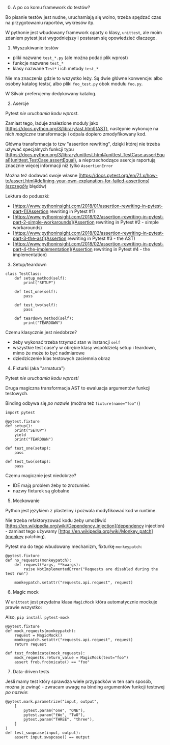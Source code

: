 
0. A po co komu framework do testów?

Bo pisanie testów jest nudne, uruchamiają się wolno, trzeba spędzać czas na
przygotowaniu raportów, wykresów itp.

W pythonie jest wbudowany framework oparty o klasy, `unittest`, ale moim
zdaniem pytest jest wygodniejszy i postaram się opowiedzieć dlaczego.


1. Wyszukiwanie testów

 - pliki nazwane `test_*.py` (ale można podać plik wprost)
 - funkcje nazwane `test_*`
 - klasy nazwane `Test*` i ich metody `test_*`

Nie ma znaczenia gdzie to wszystko leży. Są dwie główne konwencje: albo osobny
katalog tests/, albo pliki `foo_test.py` obok modułu `foo.py`.

W Silvair preferujemy dedykowany katalog.

2. Asercje

Pytest *nie uruchamia kodu wprost*.

Zamiast tego, ładuje znalezione moduły jako
[https://docs.python.org/3/library/ast.html](AST), następnie wykonuje na nich
_magiczne_ transformacje i odpala dopiero zmodyfikowany kod.

Główna transformacja to tzw "assertion rewriting", dzięki której nie trzeba
używać specjalnych funkcji typu
[https://docs.python.org/3/library/unittest.html#unittest.TestCase.assertEqual](unittest.TestCase.assertEqual),
a nieprzechodzące asercje raportują znacznie więcej informacji niż tylko
`AssertionError`

Można też dodawać swoje własne
[https://docs.pytest.org/en/7.1.x/how-to/assert.html#defining-your-own-explanation-for-failed-assertions](szczegóły
błędów)

Lektura do poduszki:
- [https://www.pythoninsight.com/2018/01/assertion-rewriting-in-pytest-part-1](Assertion rewriting in Pytest #1)
- [https://www.pythoninsight.com/2018/02/assertion-rewriting-in-pytest-part-2-simple-workarounds](Assertion rewriting in Pytest #2 - simple workarounds)
- [https://www.pythoninsight.com/2018/02/assertion-rewriting-in-pytest-part-3-the-ast](Assertion rewriting in Pytest #3 - the AST)
- [https://www.pythoninsight.com/2018/02/assertion-rewriting-in-pytest-part-4-the-implementation](Assertion rewriting in Pytest #4 - the implementation)

3. Setup/teardown

```python3
class TestClass:
    def setup_method(self):
        print("SETUP")

    def test_one(self):
        pass

    def test_two(self):
        pass

    def teardown_method(self):
        print("TEARDOWN")
```

Czemu klasycznie jest niedobrze?

 - żeby wykonać trzeba trzymać stan w instancji `self`
 - wszystkie test case'y w obrębie klasy współdzielą setup i teardown, mimo że
   może to być nadmiarowe
 - dziedziczenie klas testowych zaciemnia obraz

4. Fixturki (aka "armatura")

Pytest *nie uruchamia kodu wprost!*

Druga magiczna transformacja AST to ewaluacja argumentów funkcji testowych.

Binding odbywa się *po nazwie* (można też `fixture(name="foo")`)

```python3
import pytest

@pytest.fixture
def setup():
    print("SETUP")
    yield
    print("TEARDOWN")

def test_one(setup):
    pass

def test_two(setup):
    pass
```

Czemu magicznie jest niedobrze?

 - IDE mają problem żeby to zrozumieć
 - nazwy fixturek są globalne


5. Mockowanie

Python jest językiem z plasteliny i pozwala modyfikować kod w runtime.

Nie trzeba refaktoryzować kodu żeby umożliwić
[https://en.wikipedia.org/wiki/Dependency_injection](dependency injection) -
zamiast tego używamy [https://en.wikipedia.org/wiki/Monkey_patch](monkey
patching).

Pytest ma do tego wbudowany mechanizm, fixturkę `monkeypatch`:

```python3
@pytest.fixture
def no_requests(monkeypatch):
    def request(*args, **kwargs):
        raise NotImplementedError("Requests are disabled during the test run")

    monkeypatch.setattr("requests.api.request", request)
```

6. Magic mock

W `unittest` jest przydatna klasa `MagicMock` która automatycznie mockuje prawie wszystko:

Also, `pip install pytest-mock`

```python3
@pytest.fixture
def mock_requests(monkeypatch):
    request = MagicMock()
    monkeypatch.setattr("requests.api.request", request)
    return request

def test_frobnicate(mock_requests):
    mock_requests.return_value = MagicMock(text="foo")
    assert frob.frobnicate() == "foo"
```

7. Data-driven tests

Jeśli mamy test który sprawdza wiele przypadków w ten sam sposób, można je
zwinąć - zwracam uwagę na binding argumentów funkcji testowej *po nazwie*:

```python3
@pytest.mark.parametrize("input, output",
    [
        pytest.param("one", "ONE"),
        pytest.param("tWo", "TwO"),
        pytest.param("THREE", "three"),
    ]
)
def test_swapcase(input, output):
    assert input.swapcase() == output
```


